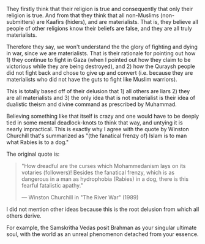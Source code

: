 They firstly think that their religion is true and consequently that only their religion is true.
And from that they think that all non-Muslims (non-submitters) are Kaafirs (hiders), and are materialists.
That is, they believe all people of other religions know their beliefs are false, and they are all truly materialists.

Therefore they say, we won't understand the the glory of fighting and dying in war, since we are materialists. That is their rationale for pointing out how 1) they continue to fight in Gaza (when I pointed out how they claim to be victorious while they are being destroyed), and 2) how the Quraysh people did not fight back and chose to give up and convert (i.e. because they are materialists who did not have the guts to fight like Muslim warriors).

This is totally based off of their delusion that 1) all others are liars 2) they are all materialists and 3) the only idea that is not materialist is their idea of dualistic theism and divine command as prescribed by Muhammad.

Believing something like that itself is crazy and one would have to be deeply tied in some mental deadlock-knots to think that way, and untying it is nearly impractical. This is exactly why I agree with the quote by Winston Churchill that's summarized as "(the fanatical frenzy of) Islam is to man what Rabies is to a dog."

The original quote is:
> "How dreadful are the curses which Mohammedanism lays on its votaries (followers)! Besides the fanatical frenzy, which is as dangerous in a man as hydrophobia (Rabies) in a dog, there is this fearful fatalistic apathy."
> 
> — Winston Churchill in "The River War" (1989)

I did not mention other ideas because this is the root delusion from which all others derive.

For example, the Samskritha Vedas posit Brahman as your singular ultimate soul, with the world as an unreal phenomenon detached from your essence.